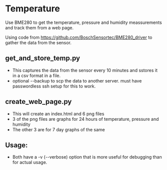 # Temperature

Use BME280 to get the temperature, pressure and humidity meassurements and track them from a web page.


Using code from https://github.com/BoschSensortec/BME280_driver to gather the data from the sensor.

## get_and_store_temp.py 
* This captures the data from the sensor every 10 minutes and sstores it in a csv format in a file.
* optional --backup to scp the data to another server.  must have passwordless ssh setup for this to work.

## create_web_page.py
* This will create an index.html and 6 png files
* 3 of the png files are graphs for 24 hours of temperature, pressure and humidity
* The other 3 are for 7 day graphs of the same

## Usage:
* Both have a -v (--verbose) option that is more useful for debugging than for actual usage.
                        
